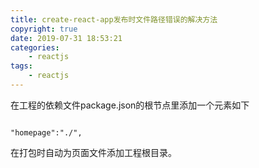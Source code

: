 ```yaml
---
title: create-react-app发布时文件路径错误的解决方法
copyright: true
date: 2019-07-31 18:53:21
categories:
    - reactjs
tags:
    - reactjs
---
```


在工程的依赖文件package.json的根节点里添加一个元素如下

```

"homepage":"./",

```

在打包时自动为页面文件添加工程根目录。
